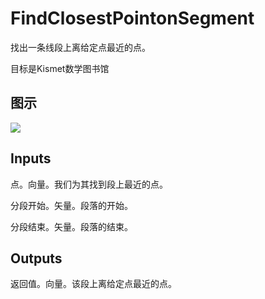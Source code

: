 # FindClosestPointonSegment

找出一条线段上离给定点最近的点。

目标是Kismet数学图书馆

## 图示

![]($-20221218-19563883.png)

## Inputs

点。向量。我们为其找到段上最近的点。

分段开始。矢量。段落的开始。

分段结束。矢量。段落的结束。  

## Outputs

返回值。向量。该段上离给定点最近的点。
